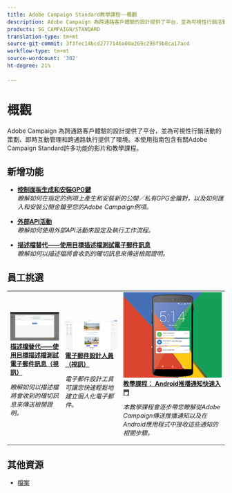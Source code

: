 ```yaml
---
title: Adobe Campaign Standard教學課程——概觀
description: Adobe Campaign 為跨通路客戶體驗的設計提供了平台，並為可視性行銷活動的策劃、即時互動管理和跨通路執行提供了環境。本使用指南包含有關Adobe Campaign Standard許多功能的影片和教學課程。
products: SG_CAMPAIGN/STANDARD
translation-type: tm+mt
source-git-commit: 3f3fec14bcd2777146a08a269c298f9b8ca17acd
workflow-type: tm+mt
source-wordcount: '302'
ht-degree: 21%

---
```



# 概觀

Adobe Campaign 為跨通路客戶體驗的設計提供了平台，並為可視性行銷活動的策劃、即時互動管理和跨通路執行提供了環境。本使用指南包含有關Adobe Campaign Standard許多功能的影片和教學課程。

## 新增功能

* **[控制面板生成和安裝GPG鍵](/help/administrating/control-panel/generating-and-installing-gpg-keys.md)**   <br>
   *瞭解如何在指定的例項上產生和安裝新的公開／私有GPG金鑰對，以及如何匯入和安裝公開金鑰至您的Adobe Campaign例項。*

* **[外部API活動](/help/managing-processes-and-data/data-management-activities/external-api-activity.md)**   <br>
   *瞭解如何使用外部API活動來設定及執行工作流程。*

* **[描述檔替代——使用目標描述檔測試電子郵件訊息](/help/communication-channels/email/profile-substitution.md)**   <br>
   *瞭解如何以描述檔將會收到的確切訊息來傳送檢閱證明。*


## 員工挑選

<table>
<tr>
  <td>
    <a href="./communication-channels/email/profile-substitution.md"> 
      <img alt="描述檔替代——使用目標描述檔測試電子郵件訊息（視訊）" src="./assets/substitution_tab.png"/>
    </a>
    <div>
      <a href="./communication-channels/email/profile-substitution.md">
    <strong>描述檔替代——使用目標描述檔測試電子郵件訊息（視訊）</strong>
    </a>
    </div>
    <p>
    <em>瞭解如何以描述檔將會收到的確切訊息來傳送檢閱證明。</em>
    <p>
  </td>
   <td>
    <a href="./designing-content/email-designer/email-designer-overview.md">
      <img alt="電子郵件設計人員（視訊）" src="./assets/email_designer_tutorial.png" />
    </a>
    <div>
      <a href="./designing-content/email-designer/email-designer-overview.md">
    <strong>電子郵件設計人員（視訊）</strong>
    </a>
    </div>
    <p>
    <em>電子郵件設計工具可讓您快速輕鬆地建立個人化電子郵件。</em>
    <p>
  </td>
  <td>
    <a href="https://docs.adobe.com/content/help/en/campaign-standard-learn/getting-started-with-push-notifications-android/introduction.html">
      <img alt="教學課程： Android推播通知快速入門" src="./assets/push-for-android.png" />
    </a>
    <div>
      <a href="https://docs.adobe.com/content/help/en/campaign-standard-learn/getting-started-with-push-notifications-android/introduction.html">
    <strong>教學課程： Android推播通知快速入門</strong>
    </a>
    </div>
    <p>
    <em>本教學課程會逐步帶您瞭解從Adobe Campaign傳送推播通知以及在Android應用程式中接收這些通知的相關步驟。 </em>
    <p>
  </td>
</tr>
</table>

## 其他資源

* [檔案](https://docs.adobe.com/content/help/zh-Hant/campaign-standard/using/campaign-standard-home.html)
